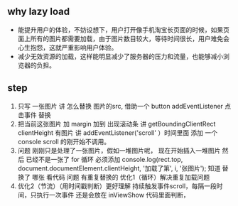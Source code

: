 ## why lazy load
- 能提升用户的体验，不妨设想下，用户打开像手机淘宝长页面的时候，如果页面上所有的图片都需要加载，由于图片数目较大，等待时间很长，用户难免会心生抱怨，这就严重影响用户体验。
- 减少无效资源的加载，这样能明显减少了服务器的压力和流量，也能够减小浏览器的负担。
  
## step
1. 只写 一张图片 讲 怎么替换 图片的src,
   借助一个 button  addEventListener 点击事件 替换
2. 把当前这张图片 加 margin 加到 出现滚动条
   讲 getBoundingClientRect clientHeight 有图片
   讲 addEventListener('scroll' ）时间里面 添加 一个 console
   scroll 的刚开始不调用。
3. 问题 刚刚只是处理了一张图片，假如一堆图片呢，
   现在开始插入一堆图片
   然后 已经不是一张了 for 循环
   必须添加 
   console.log(rect.top, document.documentElement.clientHeight, '加载了第', i, '张图片');
   知道 替换了 哪张 看代码
   问题 有重复替换的 
   优化1（循环）解决重复加载问题
4. 优化2（节流）（用时间戳判断）更好理解
   持续触发事件scroll，每隔一段时间，只执行一次事件
   还是会放在 inViewShow 代码里面判断，
